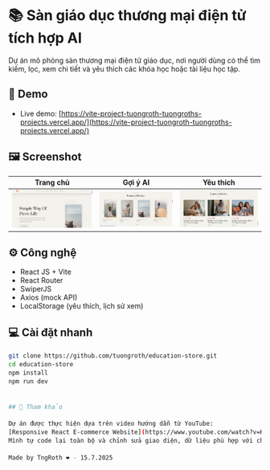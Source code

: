 # 📚 Sàn giáo dục thương mại điện tử tích hợp AI

Dự án mô phỏng sàn thương mại điện tử giáo dục, nơi người dùng có thể tìm kiếm, lọc, xem chi tiết và yêu thích các khóa học hoặc tài liệu học tập.

## 🚀 Demo
- Live demo: [https://vite-project-tuongroth-tuongroths-projects.vercel.app/](https://vite-project-tuongroth-tuongroths-projects.vercel.app/)

## 🖼️ Screenshot
| Trang chủ | Gợi ý AI | Yêu thích |
|------------|----------|-----------|
| ![home](https://github.com/tuongroth/screenshot/blob/main/assets/book.png) | ![suggestion](https://github.com/tuongroth/screenshot/blob/main/assets/book1.png) | ![favorite](https://github.com/tuongroth/screenshot/blob/main/assets/book2.png) |

## ⚙️ Công nghệ
- React JS + Vite
- React Router
- SwiperJS
- Axios (mock API)
- LocalStorage (yêu thích, lịch sử xem)

## 💻 Cài đặt nhanh
```bash
git clone https://github.com/tuongroth/education-store.git
cd education-store
npm install
npm run dev


## 📝 Tham khảo

Dự án được thực hiện dựa trên video hướng dẫn từ YouTube:  
[Responsive React E-commerce Website](https://www.youtube.com/watch?v=KTjcGMYFrXM&t=3680s)  
Mình tự code lại toàn bộ và chỉnh sửa giao diện, dữ liệu phù hợp với chủ đề giáo dục và yêu cầu bài test.

Made by TngRoth ❤️ - 15.7.2025

